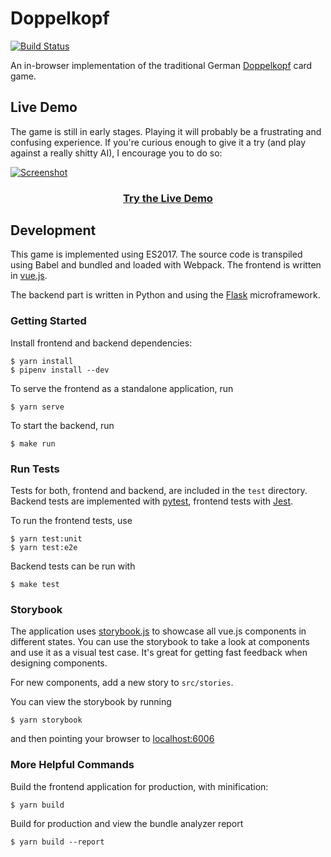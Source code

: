 # Doppelkopf
[![Build Status](https://travis-ci.org/hamvocke/doppelkopf.svg?branch=master)](https://travis-ci.org/hamvocke/doppelkopf)

An in-browser implementation of the traditional German [Doppelkopf](https://en.wikipedia.org/wiki/Doppelkopf) card game.

## Live Demo
The game is still in early stages. Playing it will probably be a frustrating and confusing experience. If you're curious enough to give it a try (and play against a really shitty AI), I encourage you to do so:

[![Screenshot](https://i.imgur.com/sZCuRr4.png)](https://doppelkopf.ham.codes/)

<h3 align="center"><a href="https://doppelkopf.ham.codes/">Try the Live Demo</a></h3>

## Development
This game is implemented using ES2017. The source code is transpiled using Babel and bundled and loaded with Webpack. The frontend is written in [vue.js](https://vuejs.org/).

The backend part is written in Python and using the [Flask](http://flask.pocoo.org/) microframework.

### Getting Started
Install frontend and backend dependencies:

    $ yarn install
    $ pipenv install --dev

To serve the frontend as a standalone application, run

    $ yarn serve

To start the backend, run

    $ make run

### Run Tests
Tests for both, frontend and backend, are included in the `test` directory. Backend tests are implemented with [pytest](https://docs.pytest.org/), frontend tests with [Jest](https://jestjs.io/).

To run the frontend tests, use

    $ yarn test:unit
    $ yarn test:e2e

Backend tests can be run with

    $ make test

### Storybook
The application uses [storybook.js](https://storybook.js.org/) to showcase all vue.js components in different states. You can use the storybook to take a look at components and use it as a visual test case. It's great for getting fast feedback when designing components.

For new components, add a new story to `src/stories`.

You can view the storybook by running

    $ yarn storybook

and then pointing your browser to [localhost:6006](http://localhost:6006)

### More Helpful Commands

Build the frontend application for production, with minification:

    $ yarn build

Build for production and view the bundle analyzer report

    $ yarn build --report

